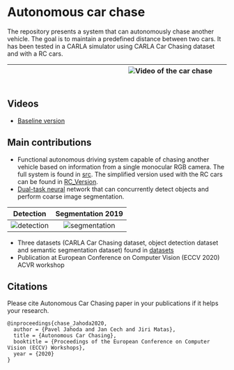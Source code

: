 # Autonomous car chase
The repository presents a system that can autonomously chase another vehicle. The goal is to maintain a predefined distance between two cars. It has been tested in a CARLA simulator using CARLA Car Chasing dataset and with a RC cars.

|&nbsp;&nbsp;&nbsp;&nbsp;&nbsp;&nbsp;&nbsp;&nbsp;&nbsp;&nbsp;&nbsp;&nbsp;&nbsp;&nbsp;&nbsp;&nbsp;&nbsp;&nbsp;&nbsp;&nbsp;&nbsp;&nbsp;&nbsp;&nbsp;&nbsp;&nbsp;&nbsp;&nbsp;&nbsp;&nbsp;&nbsp;&nbsp;&nbsp;&nbsp;&nbsp;&nbsp;&nbsp;&nbsp;&nbsp;&nbsp;&nbsp;&nbsp;&nbsp;&nbsp;&nbsp;&nbsp;&nbsp;&nbsp;&nbsp;&nbsp;&nbsp;&nbsp;&nbsp;&nbsp;&nbsp;&nbsp;&nbsp;![Video of the car chase](https://i.imgur.com/RHbzHUF.gif)&nbsp;&nbsp;&nbsp;&nbsp;&nbsp;&nbsp;&nbsp;&nbsp;&nbsp;&nbsp;&nbsp;&nbsp;&nbsp;&nbsp;&nbsp;&nbsp;&nbsp;&nbsp;&nbsp;&nbsp;&nbsp;&nbsp;&nbsp;&nbsp;&nbsp;&nbsp;&nbsp;&nbsp;&nbsp;&nbsp;&nbsp;&nbsp;&nbsp;&nbsp;&nbsp;&nbsp;&nbsp;&nbsp;&nbsp;&nbsp;&nbsp;&nbsp;&nbsp;&nbsp;&nbsp;&nbsp;&nbsp;&nbsp;&nbsp;&nbsp;&nbsp;&nbsp;&nbsp;&nbsp;&nbsp;&nbsp;&nbsp; |
|-------|

## Videos
* [Baseline version](https://www.youtube.com/watch?v=SxDJZUTOygA)


## Main contributions
* Functional autonomous driving system capable of chasing another vehicle based on information from a single monocular RGB camera. The full system is found in [src](/src). The simplified version used with the RC cars can be found in [RC_Version](/RC_Version).
* [Dual-task neural](/dual-task%20network) network that can concurrently detect objects and perform coarse image segmentation.
 
Detection             |  Segmentation 2019
:-------------------------:|:-------------------------:
![detection](https://i.imgur.com/1y7BDH2.png)  |  ![segmentation](https://i.imgur.com/fMWX081.png)
* Three datasets (CARLA Car Chasing dataset, object detection dataset and semantic segmentation dataset) found in [datasets](/datasets) 
* Publication at European Conference on Computer Vision (ECCV 2020) ACVR workshop

## Citations
Please cite Autonomous Car Chasing paper in your publications if it helps your research.
```
@inproceedings{chase_Jahoda2020,
  author = {Pavel Jahoda and Jan Cech and Jiri Matas},
  title = {Autonomous Car Chasing},
  booktitle = {Proceedings of the European Conference on Computer Vision (ECCV) Workshops},
  year = {2020}
}
```


